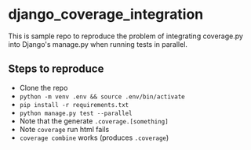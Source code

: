 # django_coverage_integration

This is sample repo to reproduce the problem of integrating coverage.py into Django's manage.py when running tests in parallel.

## Steps to reproduce

- Clone the repo
- ``python -m venv .env && source .env/bin/activate``
- ``pip install -r requirements.txt``
- ``python manage.py test --parallel``
- Note that the generate ``.coverage.[something]``
- Note ``coverage`` run html fails
- ``coverage combine`` works (produces ``.coverage``)

